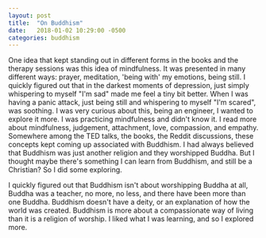 ```yaml
---
layout: post
title:  "On Buddhism"
date:   2018-01-02 10:29:00 -0500
categories: buddhism
---
```


One idea that kept standing out in different forms in the books and the therapy
sessions was this idea of mindfulness. It was presented in many 
different ways: prayer, meditation, 'being with' my emotions, being still. I
quickly figured out that in the darkest moments of depression, just simply
whispering to myself "I'm sad" made me feel a tiny bit better. When I was
having a panic attack, just being still and whispering to myself "I'm scared",
was soothing. I was very curious about this, being an engineer, I wanted to
explore it more. I was practicing mindfulness and didn't know it.
I read more about mindfulness, judgement, attachment, love, compassion, and empathy. 
Somewhere among the TED talks, the books, the Reddit discussions, these 
concepts kept coming up associated with Buddhism. I
had always believed that Buddhism was just another religion and they worshipped
Buddha. But I thought maybe there's something I can learn from Buddhism, and
still be a Christian? So I did some exploring. 

I quickly figured out that Buddhism isn't about worshipping Buddha at all,
Buddha was a teacher, no more, no less, and there have been more than one
Buddha. Buddhism doesn't have a deity, or an
explanation of how the world was created. Buddhism is more about a
compassionate way of living than it is a religion of worship. I liked what I
was learning, and so I explored more.
